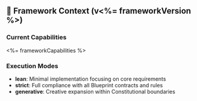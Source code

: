 <!--
@aegisFrameworkVersion: 2.4.0
@intent: Template section for agent instructions
@context: Modular content for framework instruction generation
-->

## 🎯 Framework Context (v<%= frameworkVersion %>)

### Current Capabilities

<%= frameworkCapabilities %>

### Execution Modes

- **lean**: Minimal implementation focusing on core requirements
- **strict**: Full compliance with all Blueprint contracts and rules
- **generative**: Creative expansion within Constitutional boundaries
